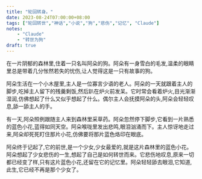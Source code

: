 ```yaml
---
title: "轮回转身。"
date: 2023-08-24T07:00:00+08:00
tags: ["轮回转世","神话","小说","狗","悲伤","记忆", "Claude"]
notes:
    - "Claude"
    - "转世为狗"
draft: true
---
```


在一片阴郁的森林里,住着一只名叫阿朵的狗。阿朵有一身雪白的毛发,温柔的眼睛里总是带着几分怅然若失的忧伤,让人觉得这是一只有故事的狗。

阿朵生活在一个小木屋里,主人是一位寡言少语的老人。阿朵的一天就跟着主人的脚步,吃掉主人留下的残羹剩饭,然后趴在炉火前发呆。它时常会看着炉火,目光渐渐湿润,仿佛想起了什么又似乎想起了什么。偶尔主人会抚摸阿朵的头,阿朵会轻轻叹息,舔一舔主人的手。

有一天,阿朵照例跟随主人来到森林里采草药。阿朵忽然停下脚步,它看到一片熟悉的蓝色小花,蓝得如同天空。阿朵喉咙里发出悲鸣,眼泪汹涌而下。主人惊讶地走过来,阿朵却死死盯住那片小花,仿佛要将那片蓝色烙印在眼底。

阿朵终于记起了,它的前世,是一个少女,少女最爱的,就是这片森林里的蓝色小花。阿朵想起了少女悲伤的一生,想起了自己是如何转世而来。它悲伤地叹息,原来一切都已经变了样,只有这片蓝色小花,还留在它的记忆里。阿朵轻轻舔去眼泪,它知道,此生,它已经不再是那个少女了。